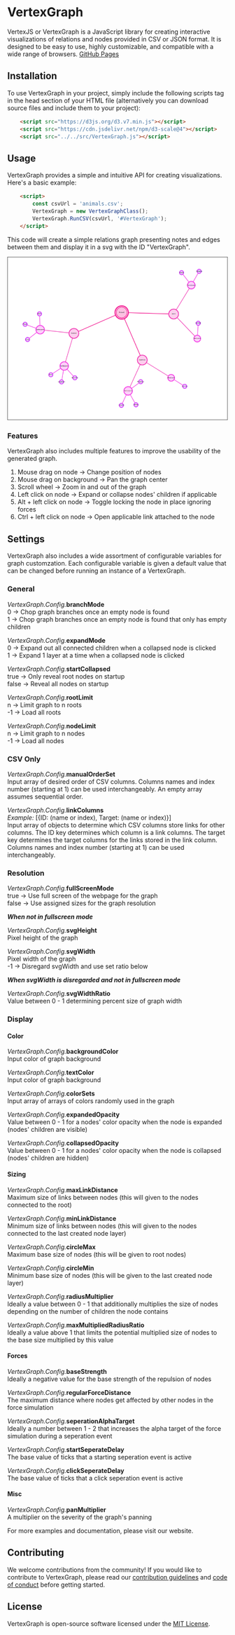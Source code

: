 # VertexGraph


VertexJS or VertexGraph is a JavaScript library for creating interactive visualizations of relations and nodes provided in CSV or JSON format. It is designed to be easy to use, highly customizable, and compatible with a wide range of browsers.
[GitHub Pages](https://vertexjs.github.io/VertexGraph/)

## Installation

To use VertexGraph  in your project, simply include the following scripts tag in the head section of your HTML file (alternatively you can download source files and include them to your project):

```html
    <script src="https://d3js.org/d3.v7.min.js"></script>
    <script src="https://cdn.jsdelivr.net/npm/d3-scale@4"></script>
    <script src="../../src/VertexGraph.js"></script>
```


## Usage

VertexGraph provides a simple and intuitive API for creating visualizations. Here's a basic example:

```html
    <script>
        const csvUrl = 'animals.csv';   
        VertexGraph = new VertexGraphClass();
        VertexGraph.RunCSV(csvUrl, '#VertexGraph'); 
    </script>
```


This code will create a simple relations graph presenting notes and edges between them and display it in a svg with the ID "VertexGraph".

 ![1680180141001.png](./1680180141001.png)

### Features

VertexGraph also includes multiple features to improve the usability of the generated graph.  
1. Mouse drag on node -> Change position of nodes
2. Mouse drag on background -> Pan the graph center
3. Scroll wheel -> Zoom in and out of the graph
4. Left click on node -> Expand or collapse nodes' children if applicable
5. Alt + left click on node -> Toggle locking the node in place ignoring forces 
6. Ctrl + left click on node -> Open applicable link attached to the node

## Settings

VertexGraph also includes a wide assortment of configurable variables for graph customzation. Each configurable variable is given a default value that can be changed before running an instance of a VertexGraph. 

### General

_VertexGraph.Config._**branchMode**  
0 -> Chop graph branches once an empty node is found  
1 -> Chop graph branches once an empty node is found that only has empty children  

_VertexGraph.Config._**expandMode**  
0 -> Expand out all connected children when a collapsed node is clicked  
1 -> Expand 1 layer at a time when a collapsed node is clicked  

_VertexGraph.Config._**startCollapsed**  
true -> Only reveal root nodes on startup  
false -> Reveal all nodes on startup  

_VertexGraph.Config._**rootLimit**  
n -> Limit graph to n roots  
-1 -> Load all roots  

_VertexGraph.Config._**nodeLimit**  
n -> Limit graph to n nodes  
-1 -> Load all nodes  

### CSV Only

_VertexGraph.Config._**manualOrderSet**  
Input array of desired order of CSV columns. Columns names and index number (starting at 1) can be used interchangeably. An empty array assumes sequential order.  

_VertexGraph.Config._**linkColumns**  
*Example:* [{ID: (name or index), Target: (name or index)}]  
Input array of objects to determine which CSV columns store links for other columns. The ID key determines which column is a link columns. The target key determines the target columns for the links stored in the link column. Columns names and index number (starting at 1) can be used interchangeably.  

### Resolution  

_VertexGraph.Config._**fullScreenMode**  
true -> Use full screen of the webpage for the graph  
false -> Use assigned sizes for the graph resolution  

***When not in fullscreen mode***  

_VertexGraph.Config._**svgHeight**  
Pixel height of the graph  

_VertexGraph.Config._**svgWidth**  
Pixel width of the graph  
-1 -> Disregard svgWidth and use set ratio below  

***When svgWidth is disregarded and not in fullscreen mode***  

_VertexGraph.Config._**svgWidthRatio**  
Value between 0 - 1 determining percent size of graph width  

### Display  

#### Color

_VertexGraph.Config._**backgroundColor**  
Input color of graph background  

_VertexGraph.Config._**textColor**  
Input color of graph background  

_VertexGraph.Config._**colorSets**  
Input array of arrays of colors randomly used in the graph  

_VertexGraph.Config._**expandedOpacity**  
Value between 0 - 1 for a nodes' color opacity when the node is expanded (nodes' children are visible)  

_VertexGraph.Config._**collapsedOpacity**  
Value between 0 - 1 for a nodes' color opacity when the node is collapsed (nodes' children are hidden)

#### Sizing

_VertexGraph.Config._**maxLinkDistance**  
Maximum size of links between nodes (this will given to the nodes connected to the root)   

_VertexGraph.Config._**minLinkDistance**  
Minimum size of links between nodes (this will given to the nodes connected to the last created node layer)  

_VertexGraph.Config._**circleMax**  
Maximum base size of nodes (this will be given to root nodes)  

_VertexGraph.Config._**circleMin**  
Minimum base size of nodes (this will be given to the last created node layer)  

_VertexGraph.Config._**radiusMultiplier**  
Ideally a value between 0 - 1 that additionally multiplies the size of nodes depending on the number of children the node contains

_VertexGraph.Config._**maxMultipliedRadiusRatio**  
Ideally a value above 1 that limits the potential multiplied size of nodes to the base size multiplied by this value

#### Forces

_VertexGraph.Config._**baseStrength**  
Ideally a negative value for the base strength of the repulsion of nodes  

_VertexGraph.Config._**regularForceDistance**  
The maximum distance where nodes get affected by other nodes in the force simulation

_VertexGraph.Config._**seperationAlphaTarget**  
Ideally a number between 1 - 2 that increases the alpha target of the force simulation during a seperation event

_VertexGraph.Config._**startSeperateDelay**  
The base value of ticks that a starting seperation event is active

_VertexGraph.Config._**clickSeperateDelay**  
The base value of ticks that a click seperation event is active

#### Misc

_VertexGraph.Config._**panMultiplier**  
A multiplier on the severity of the graph's panning

For more examples and documentation, please visit our website.

## Contributing

We welcome contributions from the community! If you would like to contribute to VertexGraph, please read our [contribution guidelines](https://chat.openai.com/chat/CONTRIBUTING.md) and [code of conduct](https://chat.openai.com/chat/CODE_OF_CONDUCT.md) before getting started.



## License

VertexGraph is open-source software licensed under the [MIT License](https://chat.openai.com/chat/LICENSE).
